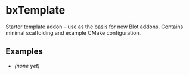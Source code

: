 # bxTemplate

Starter template addon – use as the basis for new Blot addons.
Contains minimal scaffolding and example CMake configuration.

## Examples

- *(none yet)* 
